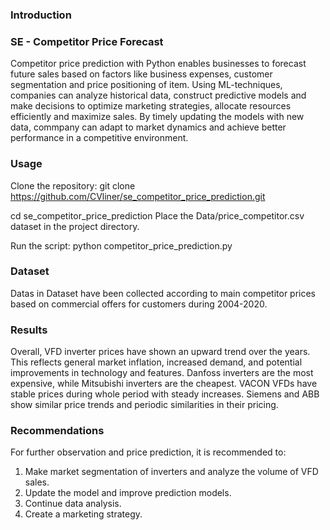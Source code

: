 ### Introduction

### SE - Competitor Price Forecast

Competitor price prediction with Python enables businesses to forecast future sales based on factors like business expenses, customer segmentation and price positioning of item. Using ML-techniques, companies can analyze historical data, construct predictive models and make decisions to optimize marketing strategies, allocate resources efficiently and maximize sales. By timely updating the models with new data, commpany can adapt to market dynamics and achieve better performance in a competitive environment.

### Usage

Clone the repository:
git clone https://github.com/CVliner/se_competitor_price_prediction.git

cd se_competitor_price_prediction
Place the Data/price_competitor.csv dataset in the project directory.

Run the script:
python competitor_price_prediction.py


### Dataset
Datas in Dataset have been collected according to main competitor prices based on commercial offers for customers during 2004-2020.
### Results
Overall, VFD inverter prices have shown an upward trend over the years. This reflects general market inflation, increased demand, and potential improvements in technology and features. Danfoss inverters are the most expensive, while Mitsubishi inverters are the cheapest. VACON VFDs have stable prices during whole period with steady increases. Siemens and ABB show similar price trends and periodic similarities in their pricing.

### Recommendations
For further observation and price prediction, it is recommended to:

1) Make market segmentation of inverters and analyze the volume of VFD sales.
2) Update the model and improve prediction models.
3) Continue data analysis.
4) Create a marketing strategy.
